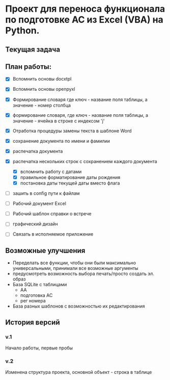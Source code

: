 # Проект для переноса функционала по подготовке АС из Excel (VBA) на Python.

## Текущая задача
## План работы:
- [x] Вспомнить основы docxtpl
- [x] Вспомнить основы openpyxl
- [x] Формирование словаря где ключ - название поля таблицы, а значение - номер столбца
- [x] формирование словаря, где ключ - название поля таблицы, а значение - ячейка в строке с индексом 'j'
- [x] Отработка процедуры замены текста в шаблоне Word
- [x] сохранение документа по имени и фамилии
- [x] распечатка документа
- [x] распечатка нескольких строк с сохранением каждого документа
  - [x] вспомнить работу с датами
  - [x] правильное форматирование даты рождения
  - [x] постановка даты текущей даты вместо флага
- [ ] зашить в config пути к файлам
- [ ] Рабочий документ Excel
- [ ] Рабочий шаблон справки о встрече
- [ ] графический дизайн
- [ ] Связать в исполняемое приложение


## Возможные улучшения
- Переделать все функции, чтобы они были максимально универсальными, принимали все возможные аргументы
- предусмотреть возможность выбора печать/просто создать эл. образ
- База SQLite с таблицами
  - АА
  - подготовка АС
  - рег номера
- База разных шаблонов с возможностью их редактирования

## История версий
### v.1 
Начало работы, первые пробы
### v.2
Изменена структура проекта, основной объект - строка в таблице